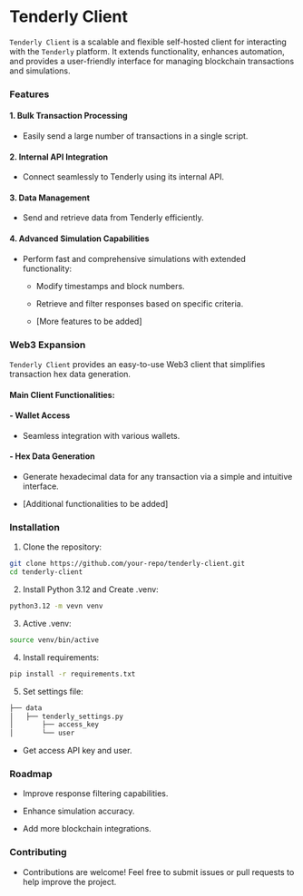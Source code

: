 # Tenderly Client

`Tenderly Client` is a scalable and flexible self-hosted client for interacting with the `Tenderly` platform. It extends functionality, enhances automation, and provides a user-friendly interface for managing blockchain transactions and simulations.

### Features


#### 1. Bulk Transaction Processing

- Easily send a large number of transactions in a single script.

#### 2. Internal API Integration

- Connect seamlessly to Tenderly using its internal API.

#### 3. Data Management

- Send and retrieve data from Tenderly efficiently.

#### 4. Advanced Simulation Capabilities

- Perform fast and comprehensive simulations with extended functionality:

    - Modify timestamps and block numbers.

    - Retrieve and filter responses based on specific criteria.

    - [More features to be added]

### Web3 Expansion
`Tenderly Client` provides an easy-to-use Web3 client that simplifies transaction hex data generation.

#### Main Client Functionalities:


#### - Wallet Access

- Seamless integration with various wallets.

#### - Hex Data Generation

- Generate hexadecimal data for any transaction via a simple and intuitive interface.

- [Additional functionalities to be added]

### Installation
1. Clone the repository:
```bash
git clone https://github.com/your-repo/tenderly-client.git
cd tenderly-client
```
2. Install Python 3.12 and Create .venv:
```bash
python3.12 -m vevn venv
```
3. Active .venv:
```bash
source venv/bin/active
```
4. Install requirements:
```bash
pip install -r requirements.txt
```
5. Set settings file:
```bash
├── data
│   ├── tenderly_settings.py
│       ├── access_key
│       └── user
```
* Get access API key and user.

### Roadmap

- Improve response filtering capabilities.

- Enhance simulation accuracy.

- Add more blockchain integrations.

### Contributing

- Contributions are welcome! Feel free to submit issues or pull requests to help improve the project.


